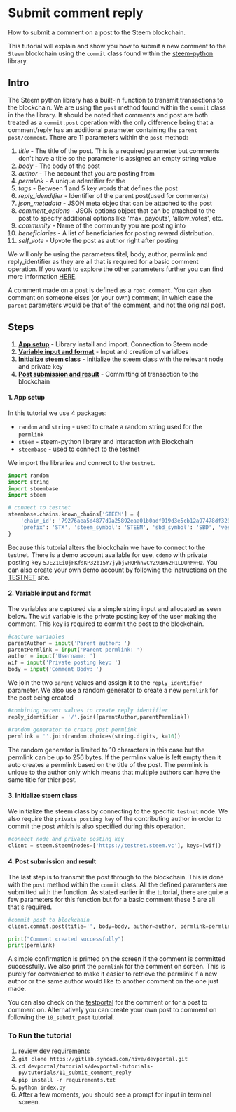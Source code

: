 # Submit comment reply

How to submit a comment on a post to the Steem blockchain.

This tutorial will explain and show you how to submit a new comment to the `Steem` blockchain using the `commit` class found within the [steem-python](https://github.com/steemit/steem-python) library.

## Intro

The Steem python library has a built-in function to transmit transactions to the blockchain. We are using the `post` method found within the `commit` class in the the library. It should be noted that comments and post are both treated as a `commit.post` operation with the only difference being that a comment/reply has an additional parameter containing the `parent post/comment`. There are 11 parameters within the `post` method:

1. _title_ - The title of the post. This is a required parameter but comments don't have a title so the parameter is assigned an empty string value
1. _body_ - The body of the post
1. _author_ - The account that you are posting from
1. _permlink_ - A unique adentifier for the
1. _tags_ - Between 1 and 5 key words that defines the post
1. _reply_idendifier_ - Identifier of the parent post(used for comments)
1. _json_metadata_ - JSON meta objec that can be attached to the post
1. _comment_options_ - JSON options object that can be attached to the post to specify additional options like 'max_payouts', 'allow_votes', etc.
1. _community_ - Name of the community you are posting into
1. _beneficiaries_ - A list of beneficiaries for posting reward distribution.
1. _self_vote_ - Upvote the post as author right after posting

We will only be using the parameters titel, body, author, permlink and reply_identifier as they are all that is required for a basic comment operation. If you want to explore the other parameters further you can find more information [HERE](http://steem.readthedocs.io/en/latest/core.html).

A comment made on a post is defined as a `root comment`. You can also comment on someone elses (or your own) comment, in which case the `parent` parameters would be that of the comment, and not the original post.

## Steps

1.  [**App setup**](#setup) - Library install and import. Connection to Steem node
1.  [**Variable input and format**](#input) - Input and creation of varialbes
1.	[**Initialize steem class**](#steem) - Initialize the steem class with the relevant node and private key
1.  [**Post submission and result**](#submit) - Committing of transaction to the blockchain

#### 1. App setup <a name="setup"></a>

In this tutorial we use 4 packages:

- `random` and `string` - used to create a random string used for the `permlink`
- `steem` - steem-python library and interaction with Blockchain
- `steembase` - used to connect to the testnet

We import the libraries and connect to the `testnet`.

```python
import random
import string
import steembase
import steem

# connect to testnet
steembase.chains.known_chains['STEEM'] = {
    'chain_id': '79276aea5d4877d9a25892eaa01b0adf019d3e5cb12a97478df3298ccdd01673',
    'prefix': 'STX', 'steem_symbol': 'STEEM', 'sbd_symbol': 'SBD', 'vests_symbol': 'VESTS'
}
```

Because this tutorial alters the blockchain we have to connect to the testnet. There is a demo account available for use, `cdemo` with private posting key `5JEZ1EiUjFKfsKP32b15Y7jybjvHQPhnvCYZ9BW62H1LDUnMvHz`. You can also create your own demo account by following the instructions on the [TESTNET](https://testnet.steem.vc/) site.

#### 2. Variable input and format<a name="input"></a>

The variables are captured via a simple string input and allocated as seen below. The `wif` variable is the private posting key of the user making the comment. This key is required to commit the post to the blockchain.

```python
#capture variables
parentAuthor = input('Parent author: ')
parentPermlink = input('Parent permlink: ')
author = input('Username: ')
wif = input('Private posting key: ')
body = input('Comment Body: ')
```

We join the two `parent` values and assign it to the `reply_identifier` parameter. We also use a random generator to create a new `permlink` for the post being created

```python
#combining parent values to create reply identifier
reply_identifier = '/'.join([parentAuthor,parentPermlink])

#random generator to create post permlink
permlink = ''.join(random.choices(string.digits, k=10))
```

The random generator is limited to 10 characters in this case but the permlink can be up to 256 bytes. If the permlink value is left empty then it auto creates a permlink based on the title of the post. The permlink is unique to the author only which means that multiple authors can have the same title for thier post.

#### 3. Initialize steem class<a name="steem"></a>

We initialize the steem class by connecting to the specific `testnet` node. We also require the `private posting key` of the contributing author in order to commit the post which is also specified during this operation.

```python
#connect node and private posting key
client = steem.Steem(nodes=['https://testnet.steem.vc'], keys=[wif])
```

#### 4. Post submission and result<a name="submit"></a>

The last step is to transmit the post through to the blockchain. This is done with the `post` method within the `commit` class. All the defined parameters are submitted with the function. As stated earlier in the tutorial, there are quite a few parameters for this function but for a basic comment these 5 are all that's required.

```python
#commit post to blockchain
client.commit.post(title='', body=body, author=author, permlink=permlink, reply_identifier=reply_identifier)

print("Comment created successfully")
print(permlink)
```

A simple confirmation is printed on the screen if the comment is committed successfully. We also print the `permlink` for the comment on screen. This is purely for convenience to make it easier to retrieve the permlink if a new author or the same author would like to another comment on the one just made.

You can also check on the [testportal](http://condenser.steem.vc/blog/@cdemo) for the comment or for a post to comment on. Alternatively you can create your own post to comment on following the `10_submit_post` tutorial.

### To Run the tutorial

1.  [review dev requirements](../00_getting_started)
1.  `git clone https://gitlab.syncad.com/hive/devportal.git`
1.  `cd devportal/tutorials/devportal-tutorials-py/tutorials/11_submit_comment_reply`
1.  `pip install -r requirements.txt`
1.  `python index.py`
1.  After a few moments, you should see a prompt for input in terminal screen.
